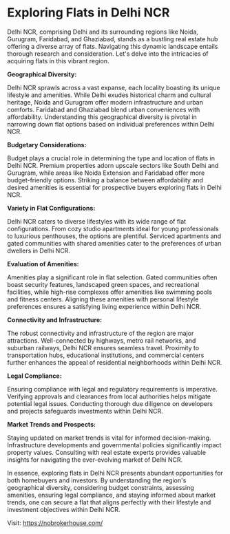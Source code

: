 # Exploring Flats in Delhi NCR
Delhi NCR, comprising Delhi and its surrounding regions like Noida, Gurugram, Faridabad, and Ghaziabad, stands as a bustling real estate hub offering a diverse array of flats. Navigating this dynamic landscape entails thorough research and consideration. Let's delve into the intricacies of acquiring flats in this vibrant region.

**Geographical Diversity:**

Delhi NCR sprawls across a vast expanse, each locality boasting its unique lifestyle and amenities. While Delhi exudes historical charm and cultural heritage, Noida and Gurugram offer modern infrastructure and urban comforts. Faridabad and Ghaziabad blend urban conveniences with affordability. Understanding this geographical diversity is pivotal in narrowing down flat options based on individual preferences within Delhi NCR.

**Budgetary Considerations:**

Budget plays a crucial role in determining the type and location of flats in Delhi NCR. Premium properties adorn upscale sectors like South Delhi and Gurugram, while areas like Noida Extension and Faridabad offer more budget-friendly options. Striking a balance between affordability and desired amenities is essential for prospective buyers exploring flats in Delhi NCR.

**Variety in Flat Configurations:**

Delhi NCR caters to diverse lifestyles with its wide range of flat configurations. From cozy studio apartments ideal for young professionals to luxurious penthouses, the options are plentiful. Serviced apartments and gated communities with shared amenities cater to the preferences of urban dwellers in Delhi NCR.

**Evaluation of Amenities:**

Amenities play a significant role in flat selection. Gated communities often boast security features, landscaped green spaces, and recreational facilities, while high-rise complexes offer amenities like swimming pools and fitness centers. Aligning these amenities with personal lifestyle preferences ensures a satisfying living experience within Delhi NCR.

**Connectivity and Infrastructure:**

The robust connectivity and infrastructure of the region are major attractions. Well-connected by highways, metro rail networks, and suburban railways, Delhi NCR ensures seamless travel. Proximity to transportation hubs, educational institutions, and commercial centers further enhances the appeal of residential neighborhoods within Delhi NCR.

**Legal Compliance:**

Ensuring compliance with legal and regulatory requirements is imperative. Verifying approvals and clearances from local authorities helps mitigate potential legal issues. Conducting thorough due diligence on developers and projects safeguards investments within Delhi NCR.

**Market Trends and Prospects:**

Staying updated on market trends is vital for informed decision-making. Infrastructure developments and governmental policies significantly impact property values. Consulting with real estate experts provides valuable insights for navigating the ever-evolving market of Delhi NCR.

In essence, exploring flats in Delhi NCR presents abundant opportunities for both homebuyers and investors. By understanding the region's geographical diversity, considering budget constraints, assessing amenities, ensuring legal compliance, and staying informed about market trends, one can secure a flat that aligns perfectly with their lifestyle and investment objectives within Delhi NCR.

Visit: https://nobrokerhouse.com/

